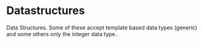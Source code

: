 Datastructures
==============

Data Structures. Some of these accept template based data types (generic) and some others only the integer data type..


